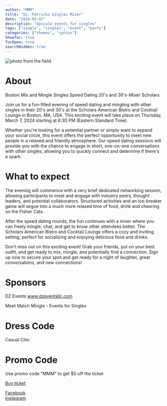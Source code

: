 ```yaml
---
author: "MMM"
title: "St. Patricks Singles Mixer"
date: "2024-03-07"
description: "Upscale events for singles"
tags: ["single", "singles", "event", "party"]
categories: ["themes", "syntax"]
ShowToc: true
TocOpen: true
searchHidden: true
---
```


![photo from the field](/uploads/StPatricks.png)

# About

Boston Mix and Mingle Singles Speed Dating 20's and 30's-Mixer Scholars

Join us for a fun-filled evening of speed dating and mingling with other singles in their 20's and 30's at the Scholars American Bistro and Cocktail Lounge in Boston, MA, USA. This exciting event will take place on Thursday, March 7, 2024 starting at 6:30 PM (Eastern Standard Time).

Whether you're looking for a potential partner or simply want to expand your social circle, this event offers the perfect opportunity to meet new people in a relaxed and friendly atmosphere. Our speed dating sessions will provide you with the chance to engage in short, one-on-one conversations with other singles, allowing you to quickly connect and determine if there's a spark.

# What to expect

The evening will commence with a very brief dedicated networking session, allowing participants to meet and engage with industry peers, thought leaders, and potential collaborators. Structured activities and an ice-breaker game will segue into a much more relaxed time of food, drink and cheering on the Fisher Cats.

After the speed dating rounds, the fun continues with a mixer where you can freely mingle, chat, and get to know other attendees better. The Scholars American Bistro and Cocktail Lounge offers a cozy and inviting setting, perfect for socializing and enjoying delicious food and drinks.

Don't miss out on this exciting event! Grab your friends, put on your best outfit, and get ready to mix, mingle, and potentially find a connection. Sign up now to secure your spot and get ready for a night of laughter, great conversations, and new connections!

# Sponsors 

DZ Events www.dzeventsllc.com

Meet Match Mingle - Events for Singles

# Dress Code
Casual Chic

# Promo Code

Use promo code "MMM" to get $5 off the ticket

[Buy ticket](https://www.eventbrite.com/e/boston-singles-20s-and-30s-mixer-tickets-812395204927?aff=ebdssbdestsearch)

[Facebook](https://www.facebook.com/groups/139042209173053)                          
[Instagram](https://www.instagram.com/meet_match_mingle/)